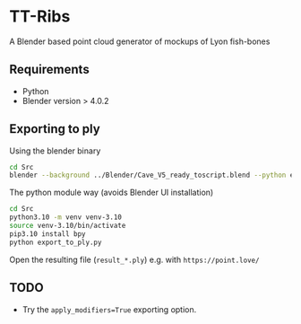 # TT-Ribs
A Blender based point cloud generator of mockups of Lyon fish-bones 

## Requirements
* Python
* Blender version > 4.0.2

## Exporting to ply

Using the blender binary
```bash
cd Src
blender --background ../Blender/Cave_V5_ready_toscript.blend --python export_to_ply.py
```

The python module way (avoids Blender UI installation) 
```bash
cd Src
python3.10 -m venv venv-3.10
source venv-3.10/bin/activate
pip3.10 install bpy
python export_to_ply.py
```

Open the resulting file (`result_*.ply`) e.g. with `https://point.love/`

## TODO
* Try the `apply_modifiers=True` exporting option.
